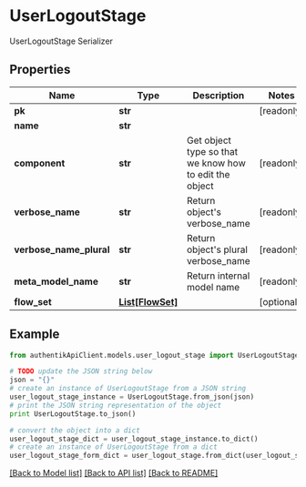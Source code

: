 # UserLogoutStage

UserLogoutStage Serializer

## Properties
Name | Type | Description | Notes
------------ | ------------- | ------------- | -------------
**pk** | **str** |  | [readonly] 
**name** | **str** |  | 
**component** | **str** | Get object type so that we know how to edit the object | [readonly] 
**verbose_name** | **str** | Return object&#39;s verbose_name | [readonly] 
**verbose_name_plural** | **str** | Return object&#39;s plural verbose_name | [readonly] 
**meta_model_name** | **str** | Return internal model name | [readonly] 
**flow_set** | [**List[FlowSet]**](FlowSet.md) |  | [optional] 

## Example

```python
from authentikApiClient.models.user_logout_stage import UserLogoutStage

# TODO update the JSON string below
json = "{}"
# create an instance of UserLogoutStage from a JSON string
user_logout_stage_instance = UserLogoutStage.from_json(json)
# print the JSON string representation of the object
print UserLogoutStage.to_json()

# convert the object into a dict
user_logout_stage_dict = user_logout_stage_instance.to_dict()
# create an instance of UserLogoutStage from a dict
user_logout_stage_form_dict = user_logout_stage.from_dict(user_logout_stage_dict)
```
[[Back to Model list]](../README.md#documentation-for-models) [[Back to API list]](../README.md#documentation-for-api-endpoints) [[Back to README]](../README.md)


